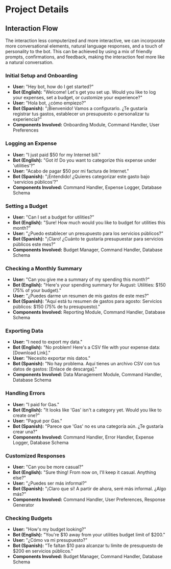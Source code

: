 # Project Details

## Interaction Flow
The interaction less computerized and more interactive, we can incorporate more conversational elements, natural language responses, and a touch of personality to the bot. This can be achieved by using a mix of friendly prompts, confirmations, and feedback, making the interaction feel more like a natural conversation.

### Initial Setup and Onboarding
- **User:** "Hey bot, how do I get started?"
- **Bot (English):** "Welcome! Let's get you set up. Would you like to log your expenses, set a budget, or customize your experience?"
- **User:** "Hola bot, ¿cómo empiezo?"
- **Bot (Spanish):** "¡Bienvenido! Vamos a configurarlo. ¿Te gustaría registrar tus gastos, establecer un presupuesto o personalizar tu experiencia?"
- **Components Involved:** Onboarding Module, Command Handler, User Preferences

### Logging an Expense
- **User:** "I just paid $50 for my Internet bill."
- **Bot (English):** "Got it! Do you want to categorize this expense under 'utilities'?"
- **User:** "Acabo de pagar $50 por mi factura de Internet."
- **Bot (Spanish):** "¡Entendido! ¿Quieres categorizar este gasto bajo 'servicios públicos'?"
- **Components Involved:** Command Handler, Expense Logger, Database Schema

### Setting a Budget
- **User:** "Can I set a budget for utilities?"
- **Bot (English):** "Sure! How much would you like to budget for utilities this month?"
- **User:** "¿Puedo establecer un presupuesto para los servicios públicos?"
- **Bot (Spanish):** "¡Claro! ¿Cuánto te gustaría presupuestar para servicios públicos este mes?"
- **Components Involved:** Budget Manager, Command Handler, Database Schema

### Checking a Monthly Summary
- **User:** "Can you give me a summary of my spending this month?"
- **Bot (English):** "Here's your spending summary for August: Utilities: $150 (75% of your budget)."
- **User:** "¿Puedes darme un resumen de mis gastos de este mes?"
- **Bot (Spanish):** "Aquí está tu resumen de gastos para agosto: Servicios públicos: $150 (75% de tu presupuesto)."
- **Components Involved:** Reporting Module, Command Handler, Database Schema

### Exporting Data
- **User:** "I need to export my data."
- **Bot (English):** "No problem! Here's a CSV file with your expense data: [Download Link]."
- **User:** "Necesito exportar mis datos."
- **Bot (Spanish):** "No hay problema. Aquí tienes un archivo CSV con tus datos de gastos: [Enlace de descarga]."
- **Components Involved:** Data Management Module, Command Handler, Database Schema

### Handling Errors
- **User:** "I paid for Gas."
- **Bot (English):** "It looks like 'Gas' isn't a category yet. Would you like to create one?"
- **User:** "Pagué por Gas."
- **Bot (Spanish):** "Parece que 'Gas' no es una categoría aún. ¿Te gustaría crear una?"
- **Components Involved:** Command Handler, Error Handler, Expense Logger, Database Schema

### Customized Responses
- **User:** "Can you be more casual?"
- **Bot (English):** "Sure thing! From now on, I'll keep it casual. Anything else?"
- **User:** "¿Puedes ser más informal?"
- **Bot (Spanish):** "¡Claro que sí! A partir de ahora, seré más informal. ¿Algo más?"
- **Components Involved:** Command Handler, User Preferences, Response Generator

### Checking Budgets
- **User:** "How's my budget looking?"
- **Bot (English):** "You're $10 away from your utilities budget limit of $200."
- **User:** "¿Cómo va mi presupuesto?"
- **Bot (Spanish):** "Te faltan $10 para alcanzar tu límite de presupuesto de $200 en servicios públicos."
- **Components Involved:** Budget Manager, Command Handler, Database Schema
